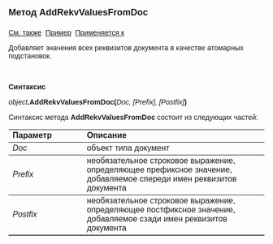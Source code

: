 <html>
<head>
<title>TemplateSubstitution\AddRekvValuesFromDoc</title>
</head>

<body>

<p><strong><font size="4" face="Arial">Метод AddRekvValuesFromDoc<br>
<br>
</font></strong><font face="Arial"><a href="../TemplateSubstitution.html">См. также</a>&nbsp;
<u>Пример</u>&nbsp; <a href="../TemplateSubstitution.html">Применяется к</a></font></p>

<p class="label"><font face="Arial">Добавляет значения всех реквизитов документа 
в качестве атомарных подстановок.</font></p>

<p class="label">&nbsp;</p>

<p class="label"><font face="Arial"><b>Синтаксис</b></font></p>

<p><font face="Arial"><em>object</em><strong>.AddRekvValuesFromDoc(</strong><em>Doc, [Prefix], [Postfix]</em><strong>)</strong></font></p>

<p><font face="Arial">Синтаксис метода <strong>AddRekvValuesFromDoc</strong>
состоит из следующих частей:</font></p>

<table border="1" cellPadding="5" cols="2" frame="below" rules="rows">
<TBODY>
  <tr vAlign="top">
    <td class="label" width="29%"><font face="Arial"><b>Параметр</b></font></td>
    <td class="label" width="71%"><font face="Arial"><strong>Описание</strong></font></td>
  </tr>
  <tr>
    <td width="29%"><font face="Arial"><em>Doc</em></font></td>
    <td width="71%"><font face="Arial">объект типа документ</font></td>
  </tr>
    <tr>
    <td width="29%"><font face="Arial"><em>Prefix</em></font></td>
    <td width="71%"><font face="Arial">необязательное строковое выражение, определяющее 
        префиксное значение, добавляемое спереди имен реквизитов документа</font></td>
    </tr>
    <tr>
    <td width="29%"><font face="Arial"><em>Postfix</em></font></td>
    <td width="71%"><font face="Arial">необязательное строковое выражение, определяющее 
        постфиксное значение, добавляемое сзади имен реквизитов документа</font></td>
    </tr>
  </table>
</body>
</html>
